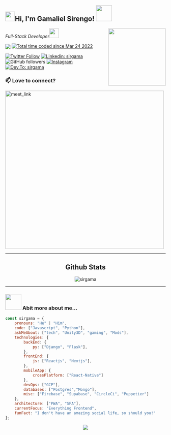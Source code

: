 <h2><img src="https://emojis.slackmojis.com/emojis/images/1531849430/4246/blob-sunglasses.gif?1531849430" width="30"/>Hi, I'm Gamaliel Sirengo! <img src="https://media.giphy.com/media/12oufCB0MyZ1Go/giphy.gif" width="50"></h2>
<img align='right' src="https://media.giphy.com/media/M9gbBd9nbDrOTu1Mqx/giphy.gif" width="180">
<p><em>Full-Stack Developer<img src="https://media.giphy.com/media/WUlplcMpOCEmTGBtBW/giphy.gif" width="30"> 
</em></p>
<img src="https://komarev.com/ghpvc/?username=sirgama&&style=flat-square" align="center" />
<a href="https://wakatime.com/@6f32531c-24ae-4645-900d-d2d5fede74a4"><img src="https://wakatime.com/badge/user/6f32531c-24ae-4645-900d-d2d5fede74a4.svg" alt="Total time coded since Mar 24 2022" /></a>

[![Twitter Follow](https://img.shields.io/badge/twitter-%2300acee.svg?&style=for-the-badge&logo=twitter&logoColor=white)](https://twitter.com/sirgama_)
[![Linkedin: sirgama](https://img.shields.io/badge/linkedin-%231E77B5.svg?&style=for-the-badge&logo=linkedin&logoColor=white )](https://www.linkedin.com/in/sirgama/)
![GitHub followers](https://img.shields.io/github/followers/sirgama?label=Follow&style=social)
[![Instagram](https://img.shields.io/badge/instagram-%23000000.svg?&style=for-the-badge&logo=instagram&logoColor=white)](https://instagram.com/sirgama_/)
[![Dev.To: sirgama](https://img.shields.io/badge/dev.to-%2308090A.svg?&style=for-the-badge&logo=dev.to&logoColor=white)](https://www.dev.to/sirgama/)


### 📫 Love to connect?



<a href="https://calendly.com/sirgama/30min" target="_blank"><img width="498" alt="meet_link" src="https://user-images.githubusercontent.com/15426564/144297439-f530f383-e73e-41e0-9914-a9b7d3f432e5.png"></a><hr>


<h2 align="center">Github Stats</h2>
<p align="center"><img align="center" src="https://github-readme-streak-stats.herokuapp.com/?user=sirgama&theme=tokyonight&" alt="sirgama" /></p><hr>


### <img src="https://media.giphy.com/media/VgCDAzcKvsR6OM0uWg/giphy.gif" width="50"> Abit more about me...  

```javascript
const sirgama = {
    pronouns: "He" | "Him",
    code: ["Javascript", "Python"],
    askMeAbout: ["tech", "Unity3D", "gaming", "Mods"],
    technologies: {
        backEnd: {
            py: ["Django", "Flask"],
        },
        frontEnd: {
            js: ["Reactjs", "Nextjs"],
        },
        mobileApp: {
            crossPlatform: ["React-Native"]
        },
        devOps: ["GCP"],
        databases: ["Postgres","Mongo"],
        misc: ["Firebase", "Supabase", "CircleCi", "Puppetier"]
    },
    architecture: ["PWA", "SPA"],
    currentFocus: "Everything Frontend",
    funFact: "I don't have an amazing social life, so should you!"
};
```




<div align="center"><img src="https://spotify-github-profile.vercel.app/api/view?uid=21thkcojvzpvx6vblxqnhxchy&cover_image=true&theme=default&bar_color_cover=false" /></div> 




